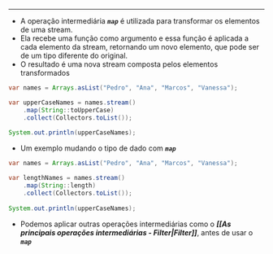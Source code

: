 ___
- A operação intermediária ***`map`*** é utilizada para transformar os elementos de uma stream.
- Ela recebe uma função como argumento e essa função é aplicada a cada elemento da stream, retornando um novo elemento, que pode ser de um tipo diferente do original.
- O resultado é uma nova stream composta pelos elementos transformados
```java
var names = Arrays.asList("Pedro", "Ana", "Marcos", "Vanessa");

var upperCaseNames = names.stream()
	.map(String::toUpperCase)
	.collect(Collectors.toList());
	
System.out.println(upperCaseNames);	
```
- Um exemplo mudando o tipo de dado com ***`map`***
```java
var names = Arrays.asList("Pedro", "Ana", "Marcos", "Vanessa");

var lengthNames = names.stream()
	.map(String::length)
	.collect(Collectors.toList());
	
System.out.println(upperCaseNames);	
```
- Podemos aplicar outras operações intermediárias como o ***[[As principais operações intermediárias - Filter|Filter]]***, antes de usar o ***`map`***